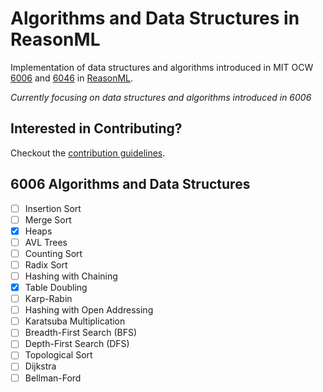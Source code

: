 # Algorithms and Data Structures in ReasonML
Implementation of data structures and algorithms introduced in MIT OCW [6006](https://ocw.mit.edu/courses/electrical-engineering-and-computer-science/6-006-introduction-to-algorithms-fall-2011/index.htm) and [6046](https://ocw.mit.edu/courses/electrical-engineering-and-computer-science/6-046j-design-and-analysis-of-algorithms-spring-2015/) in [ReasonML](https://reasonml.github.io/).

*Currently focusing on data structures and algorithms introduced in 6006*

## Interested in Contributing?
Checkout the [contribution guidelines](https://github.com/Artris/algorithms/blob/master/CONTRIBUTING.md).

## 6006 Algorithms and Data Structures

- [ ] Insertion Sort
- [ ] Merge Sort
- [x] Heaps
- [ ] AVL Trees
- [ ] Counting Sort
- [ ] Radix Sort
- [ ] Hashing with Chaining
- [x] Table Doubling
- [ ] Karp-Rabin
- [ ] Hashing with Open Addressing
- [ ] Karatsuba Multiplication
- [ ] Breadth-First Search (BFS)
- [ ] Depth-First Search (DFS)
- [ ] Topological Sort
- [ ] Dijkstra
- [ ] Bellman-Ford
